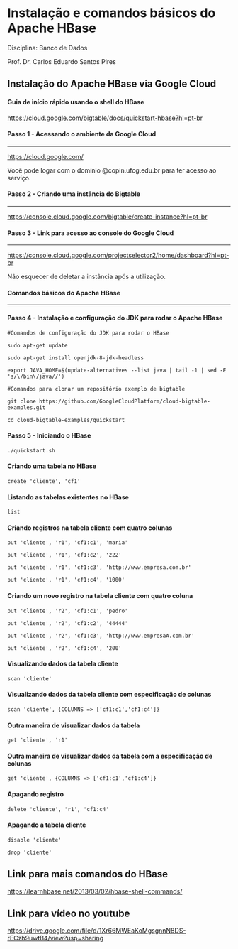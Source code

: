 # Instalação e comandos básicos do Apache HBase

Disciplina: Banco de Dados

Prof. Dr. Carlos Eduardo Santos Pires

## Instalação do Apache HBase via Google Cloud

#### Guia de início rápido usando o shell do HBase

https://cloud.google.com/bigtable/docs/quickstart-hbase?hl=pt-br

#### Passo 1 - Acessando o ambiente da Google Cloud
-----
https://cloud.google.com/

Você pode logar com o domínio @copin.ufcg.edu.br para ter acesso ao serviço.

#### Passo 2 - Criando uma instância do Bigtable
-----
https://console.cloud.google.com/bigtable/create-instance?hl=pt-br

#### Passo 3 - Link para acesso ao console do Google Cloud
-----
https://console.cloud.google.com/projectselector2/home/dashboard?hl=pt-br

Não esquecer de deletar a instância após a utilização.

#### Comandos básicos do Apache HBase
-----

#### Passo 4 - Instalação e configuração do JDK para rodar o Apache HBase

``#Comandos de configuração do JDK para rodar o HBase``

``sudo apt-get update``

``sudo apt-get install openjdk-8-jdk-headless``

``export JAVA_HOME=$(update-alternatives --list java | tail -1 | sed -E 's/\/bin\/java//')``


``#Comandos para clonar um repositório exemplo de bigtable``

``git clone https://github.com/GoogleCloudPlatform/cloud-bigtable-examples.git``

``cd cloud-bigtable-examples/quickstart``


#### Passo 5 - Iniciando o HBase

``./quickstart.sh``

#### Criando uma tabela no HBase

``create 'cliente', 'cf1'``

#### Listando as tabelas existentes no HBase

``list``

#### Criando registros na tabela cliente com quatro colunas

``put 'cliente', 'r1', 'cf1:c1', 'maria'``

``put 'cliente', 'r1', 'cf1:c2', '222'``

``put 'cliente', 'r1', 'cf1:c3', 'http://www.empresa.com.br'``

``put 'cliente', 'r1', 'cf1:c4', '1000'``

#### Criando um novo registro na tabela cliente com quatro coluna 

``put 'cliente', 'r2', 'cf1:c1', 'pedro'``

``put 'cliente', 'r2', 'cf1:c2', '44444'``

``put 'cliente', 'r2', 'cf1:c3', 'http://www.empresaA.com.br'``

``put 'cliente', 'r2', 'cf1:c4', '200'``

#### Visualizando dados da tabela cliente

``scan 'cliente'``

#### Visualizando dados da tabela cliente com especificação de colunas

``scan 'cliente', {COLUMNS => ['cf1:c1','cf1:c4']}``

#### Outra maneira de visualizar dados da tabela

``get 'cliente', 'r1'``

#### Outra maneira de visualizar dados da tabela com a especificação de colunas

``get 'cliente', {COLUMNS => ['cf1:c1','cf1:c4']}``

#### Apagando registro

``delete 'cliente', 'r1', 'cf1:c4'``

#### Apagando a tabela cliente

``disable 'cliente'``

``drop 'cliente'``

## Link para mais comandos do HBase
https://learnhbase.net/2013/03/02/hbase-shell-commands/

## Link para vídeo no youtube
https://drive.google.com/file/d/1Xr66MWEaKoMgsgnnN8DS-rECzh9uwtB4/view?usp=sharing
